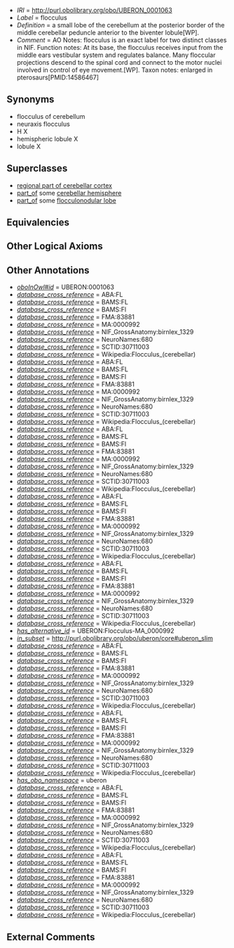  * *IRI* = http://purl.obolibrary.org/obo/UBERON_0001063
 * *Label* = flocculus
 * *Definition* = a small lobe of the cerebellum at the posterior border of the middle cerebellar peduncle anterior to the biventer lobule[WP].
 * *Comment* = AO Notes: flocculus is an exact label for two distinct classes in NIF. Function notes: At its base, the flocculus receives input from the middle ears vestibular system and regulates balance. Many floccular projections descend to the spinal cord and connect to the motor nuclei involved in control of eye movement.[WP]. Taxon notes: enlarged in pterosaurs[PMID:14586467]

## Synonyms

 * flocculus of cerebellum
 * neuraxis flocculus
 * H X
 * hemispheric lobule X
 * lobule X

## Superclasses

 * [regional part of cerebellar cortex](../../UBERON/49/UBERON_0002749.md)
 * [part_of](../../BFO/50/BFO_0000050.md) some [cerebellar hemisphere](../../UBERON/45/UBERON_0002245.md)
 * [part_of](../../BFO/50/BFO_0000050.md) some [flocculonodular lobe](../../UBERON/12/UBERON_0003012.md)

## Equivalencies


## Other Logical Axioms


## Other Annotations

 * *[oboInOwl#id](../../id/oboInOwl#id.md)* = UBERON:0001063
 * *[database_cross_reference](../../ef/oboInOwl#hasDbXref.md)* = ABA:FL
 * *[database_cross_reference](../../ef/oboInOwl#hasDbXref.md)* = BAMS:FL
 * *[database_cross_reference](../../ef/oboInOwl#hasDbXref.md)* = BAMS:Fl
 * *[database_cross_reference](../../ef/oboInOwl#hasDbXref.md)* = FMA:83881
 * *[database_cross_reference](../../ef/oboInOwl#hasDbXref.md)* = MA:0000992
 * *[database_cross_reference](../../ef/oboInOwl#hasDbXref.md)* = NIF_GrossAnatomy:birnlex_1329
 * *[database_cross_reference](../../ef/oboInOwl#hasDbXref.md)* = NeuroNames:680
 * *[database_cross_reference](../../ef/oboInOwl#hasDbXref.md)* = SCTID:30711003
 * *[database_cross_reference](../../ef/oboInOwl#hasDbXref.md)* = Wikipedia:Flocculus_(cerebellar)
 * *[database_cross_reference](../../ef/oboInOwl#hasDbXref.md)* = ABA:FL
 * *[database_cross_reference](../../ef/oboInOwl#hasDbXref.md)* = BAMS:FL
 * *[database_cross_reference](../../ef/oboInOwl#hasDbXref.md)* = BAMS:Fl
 * *[database_cross_reference](../../ef/oboInOwl#hasDbXref.md)* = FMA:83881
 * *[database_cross_reference](../../ef/oboInOwl#hasDbXref.md)* = MA:0000992
 * *[database_cross_reference](../../ef/oboInOwl#hasDbXref.md)* = NIF_GrossAnatomy:birnlex_1329
 * *[database_cross_reference](../../ef/oboInOwl#hasDbXref.md)* = NeuroNames:680
 * *[database_cross_reference](../../ef/oboInOwl#hasDbXref.md)* = SCTID:30711003
 * *[database_cross_reference](../../ef/oboInOwl#hasDbXref.md)* = Wikipedia:Flocculus_(cerebellar)
 * *[database_cross_reference](../../ef/oboInOwl#hasDbXref.md)* = ABA:FL
 * *[database_cross_reference](../../ef/oboInOwl#hasDbXref.md)* = BAMS:FL
 * *[database_cross_reference](../../ef/oboInOwl#hasDbXref.md)* = BAMS:Fl
 * *[database_cross_reference](../../ef/oboInOwl#hasDbXref.md)* = FMA:83881
 * *[database_cross_reference](../../ef/oboInOwl#hasDbXref.md)* = MA:0000992
 * *[database_cross_reference](../../ef/oboInOwl#hasDbXref.md)* = NIF_GrossAnatomy:birnlex_1329
 * *[database_cross_reference](../../ef/oboInOwl#hasDbXref.md)* = NeuroNames:680
 * *[database_cross_reference](../../ef/oboInOwl#hasDbXref.md)* = SCTID:30711003
 * *[database_cross_reference](../../ef/oboInOwl#hasDbXref.md)* = Wikipedia:Flocculus_(cerebellar)
 * *[database_cross_reference](../../ef/oboInOwl#hasDbXref.md)* = ABA:FL
 * *[database_cross_reference](../../ef/oboInOwl#hasDbXref.md)* = BAMS:FL
 * *[database_cross_reference](../../ef/oboInOwl#hasDbXref.md)* = BAMS:Fl
 * *[database_cross_reference](../../ef/oboInOwl#hasDbXref.md)* = FMA:83881
 * *[database_cross_reference](../../ef/oboInOwl#hasDbXref.md)* = MA:0000992
 * *[database_cross_reference](../../ef/oboInOwl#hasDbXref.md)* = NIF_GrossAnatomy:birnlex_1329
 * *[database_cross_reference](../../ef/oboInOwl#hasDbXref.md)* = NeuroNames:680
 * *[database_cross_reference](../../ef/oboInOwl#hasDbXref.md)* = SCTID:30711003
 * *[database_cross_reference](../../ef/oboInOwl#hasDbXref.md)* = Wikipedia:Flocculus_(cerebellar)
 * *[database_cross_reference](../../ef/oboInOwl#hasDbXref.md)* = ABA:FL
 * *[database_cross_reference](../../ef/oboInOwl#hasDbXref.md)* = BAMS:FL
 * *[database_cross_reference](../../ef/oboInOwl#hasDbXref.md)* = BAMS:Fl
 * *[database_cross_reference](../../ef/oboInOwl#hasDbXref.md)* = FMA:83881
 * *[database_cross_reference](../../ef/oboInOwl#hasDbXref.md)* = MA:0000992
 * *[database_cross_reference](../../ef/oboInOwl#hasDbXref.md)* = NIF_GrossAnatomy:birnlex_1329
 * *[database_cross_reference](../../ef/oboInOwl#hasDbXref.md)* = NeuroNames:680
 * *[database_cross_reference](../../ef/oboInOwl#hasDbXref.md)* = SCTID:30711003
 * *[database_cross_reference](../../ef/oboInOwl#hasDbXref.md)* = Wikipedia:Flocculus_(cerebellar)
 * *[has_alternative_id](../../Id/oboInOwl#hasAlternativeId.md)* = UBERON:Flocculus-MA_0000992
 * *[in_subset](../../et/oboInOwl#inSubset.md)* = http://purl.obolibrary.org/obo/uberon/core#uberon_slim
 * *[database_cross_reference](../../ef/oboInOwl#hasDbXref.md)* = ABA:FL
 * *[database_cross_reference](../../ef/oboInOwl#hasDbXref.md)* = BAMS:FL
 * *[database_cross_reference](../../ef/oboInOwl#hasDbXref.md)* = BAMS:Fl
 * *[database_cross_reference](../../ef/oboInOwl#hasDbXref.md)* = FMA:83881
 * *[database_cross_reference](../../ef/oboInOwl#hasDbXref.md)* = MA:0000992
 * *[database_cross_reference](../../ef/oboInOwl#hasDbXref.md)* = NIF_GrossAnatomy:birnlex_1329
 * *[database_cross_reference](../../ef/oboInOwl#hasDbXref.md)* = NeuroNames:680
 * *[database_cross_reference](../../ef/oboInOwl#hasDbXref.md)* = SCTID:30711003
 * *[database_cross_reference](../../ef/oboInOwl#hasDbXref.md)* = Wikipedia:Flocculus_(cerebellar)
 * *[database_cross_reference](../../ef/oboInOwl#hasDbXref.md)* = ABA:FL
 * *[database_cross_reference](../../ef/oboInOwl#hasDbXref.md)* = BAMS:FL
 * *[database_cross_reference](../../ef/oboInOwl#hasDbXref.md)* = BAMS:Fl
 * *[database_cross_reference](../../ef/oboInOwl#hasDbXref.md)* = FMA:83881
 * *[database_cross_reference](../../ef/oboInOwl#hasDbXref.md)* = MA:0000992
 * *[database_cross_reference](../../ef/oboInOwl#hasDbXref.md)* = NIF_GrossAnatomy:birnlex_1329
 * *[database_cross_reference](../../ef/oboInOwl#hasDbXref.md)* = NeuroNames:680
 * *[database_cross_reference](../../ef/oboInOwl#hasDbXref.md)* = SCTID:30711003
 * *[database_cross_reference](../../ef/oboInOwl#hasDbXref.md)* = Wikipedia:Flocculus_(cerebellar)
 * *[has_obo_namespace](../../ce/oboInOwl#hasOBONamespace.md)* = uberon
 * *[database_cross_reference](../../ef/oboInOwl#hasDbXref.md)* = ABA:FL
 * *[database_cross_reference](../../ef/oboInOwl#hasDbXref.md)* = BAMS:FL
 * *[database_cross_reference](../../ef/oboInOwl#hasDbXref.md)* = BAMS:Fl
 * *[database_cross_reference](../../ef/oboInOwl#hasDbXref.md)* = FMA:83881
 * *[database_cross_reference](../../ef/oboInOwl#hasDbXref.md)* = MA:0000992
 * *[database_cross_reference](../../ef/oboInOwl#hasDbXref.md)* = NIF_GrossAnatomy:birnlex_1329
 * *[database_cross_reference](../../ef/oboInOwl#hasDbXref.md)* = NeuroNames:680
 * *[database_cross_reference](../../ef/oboInOwl#hasDbXref.md)* = SCTID:30711003
 * *[database_cross_reference](../../ef/oboInOwl#hasDbXref.md)* = Wikipedia:Flocculus_(cerebellar)
 * *[database_cross_reference](../../ef/oboInOwl#hasDbXref.md)* = ABA:FL
 * *[database_cross_reference](../../ef/oboInOwl#hasDbXref.md)* = BAMS:FL
 * *[database_cross_reference](../../ef/oboInOwl#hasDbXref.md)* = BAMS:Fl
 * *[database_cross_reference](../../ef/oboInOwl#hasDbXref.md)* = FMA:83881
 * *[database_cross_reference](../../ef/oboInOwl#hasDbXref.md)* = MA:0000992
 * *[database_cross_reference](../../ef/oboInOwl#hasDbXref.md)* = NIF_GrossAnatomy:birnlex_1329
 * *[database_cross_reference](../../ef/oboInOwl#hasDbXref.md)* = NeuroNames:680
 * *[database_cross_reference](../../ef/oboInOwl#hasDbXref.md)* = SCTID:30711003
 * *[database_cross_reference](../../ef/oboInOwl#hasDbXref.md)* = Wikipedia:Flocculus_(cerebellar)

## External Comments


